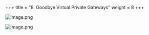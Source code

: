 +++
title = "8. Goodbye Virtual Private Gateways"
weight = 8
+++


![image.png](/images/008-viii-clean-it-up/40-301685-image.png)


![image.png](/images/008-viii-clean-it-up/40-385506-image.png)


